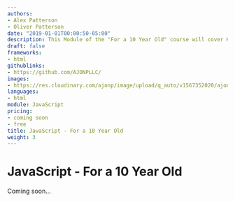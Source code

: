 ```yaml
---
authors:
- Alex Patterson
- Oliver Patterson
date: "2019-01-01T00:00:50-05:00"
description: This Module of the "For a 10 Year Old" course will cover HTML5.
draft: false
frameworks:
- html
githublinks:
- https://github.com/AJONPLLC/
images:
- https://res.cloudinary.com/ajonp/image/upload/q_auto/v1567352020/ajonp-ajonp-com/courses/coding_10_year_old/For_a_10_Year_Old_-_JS.webp
languages:
- html
module: JavaScript
pricing:
- coming soon
- free
title: JavaScript - For a 10 Year Old
weight: 3
---
```


# JavaScript - For a 10 Year Old

Coming soon...